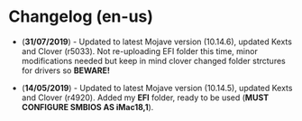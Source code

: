 # Changelog \(en-us\)

* \(**31/07/2019**\) - Updated to latest Mojave version \(10.14.6\), updated Kexts and Clover \(r5033\). Not re-uploading EFI folder this time, minor modifications needed but keep in mind clover changed folder strctures for drivers so **BEWARE!**



* \(**14/05/2019**\) - Updated to latest Mojave version \(10.14.5\), updated Kexts and Clover \(r4920\). Added my **EFI** folder, ready to be used \(**MUST CONFIGURE SMBIOS AS iMac18,1**\).

